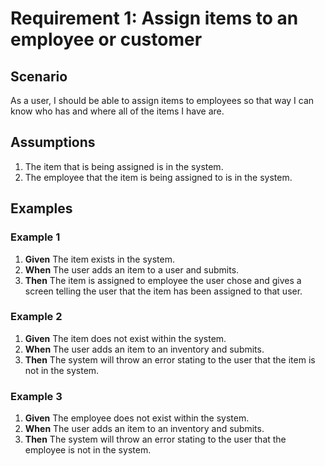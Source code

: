 # Requirement 1: Assign items to an employee or customer

## Scenario

As a user, I should be able to assign items to employees so that way I can know who has and where all of the items I have are.

## Assumptions

1. The item that is being assigned is in the system.
2. The employee that the item is being assigned to is in the system.

## Examples

### Example 1

1. **Given** The item exists in the system.
2. **When** The user adds an item to a user and submits.
3. **Then** The item is assigned to employee the user chose and gives a screen telling the user that the item has been assigned to that user.

### Example 2

1. **Given** The item does not exist within the system.
2. **When** The user adds an item to an inventory and submits.
3. **Then** The system will throw an error stating to the user that the item is not in the system.

### Example 3

1. **Given** The employee does not exist within the system.
2. **When** The user adds an item to an inventory and submits.
3. **Then** The system will throw an error stating to the user that the employee is not in the system.
